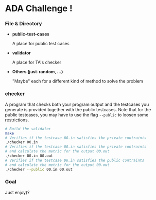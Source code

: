 # ADA Challenge !

### File & Directory

* **public-test-cases**

  A place for public test cases

* **validator**

  A place for TA's checker

* **Others (just-random, ...)**

  "Maybe" each for a different kind of method to solve the problem

### checker

A program that checks both your program output and the testcases you generate is provided together with the public testcases. Note that for the public testcases, you may have to use the flag `--public` to loosen some restrictions.

``` sh
# Build the validator
make
# Verifies if the testcase 00.in satisfies the private contraints
./checker 00.in
# Verifies if the testcase 00.in satisfies the private contraints
# and calculate the metric for the output 00.out
./checker 00.in 00.out
# Verifies if the testcase 00.in satisfies the public contraints
# and calculate the metric for the output 00.out
./checker --public 00.in 00.out
```

### Goal

Just enjoy(?